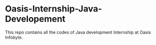 # Oasis-Internship-Java-Developement
This repo contains all the codes of Java development Internship at Oasis Infobyte.
